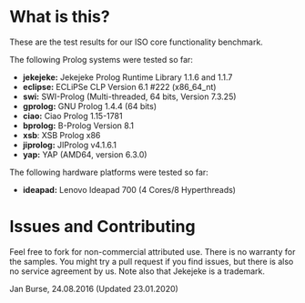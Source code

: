 # What is this?

These are the test results for our ISO core functionality benchmark.

The following Prolog systems were tested so far:
- **jekejeke:** Jekejeke Prolog Runtime Library 1.1.6 and 1.1.7
- **eclipse:** ECLiPSe CLP Version 6.1 #222 (x86_64_nt)
- **swi:** SWI-Prolog (Multi-threaded, 64 bits, Version 7.3.25)
- **gprolog:** GNU Prolog 1.4.4 (64 bits)
- **ciao:** Ciao Prolog 1.15-1781
- **bprolog:** B-Prolog Version 8.1
- **xsb**: XSB Prolog x86
- **jiprolog:** JIProlog v4.1.6.1
- **yap:** YAP (AMD64, version 6.3.0)

The following hardware platforms were tested so far:
- **ideapad:** Lenovo Ideapad 700 (4 Cores/8 Hyperthreads)

# Issues and Contributing

Feel free to fork for non-commercial attributed use. There
is no warranty for the samples. You might try a pull
request if you find issues, but there is also no service
agreement by us. Note also that Jekejeke is a trademark.

Jan Burse, 24.08.2016 (Updated 23.01.2020)